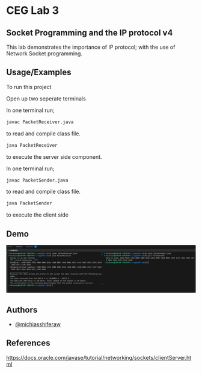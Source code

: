 # CEG Lab 3
## Socket Programming and the IP protocol v4

This lab demonstrates the importance of IP protocol; with the use of Network Socket programming. 



## Usage/Examples

To run this project

Open up two seperate terminals

In one terminal run;
```bash
javac PacketReceiver.java
```
to read and compile class file.
```bash
java PacketReceiver
```
to execute the server side component.


In one terminal run;
```bash
javac PacketSender.java
```
to read and compile class file.
```bash
java PacketSender 
```
to execute the client side


## Demo

![Screenshot](https://github.com/MichiasShiferaw/ceg-3185_lab3/blob/main/Output/LabOutput.png)


## Authors

- [@michiasshiferaw](https://www.github.com/michiasshiferaw)


## References

https://docs.oracle.com/javase/tutorial/networking/sockets/cIientServer.html 